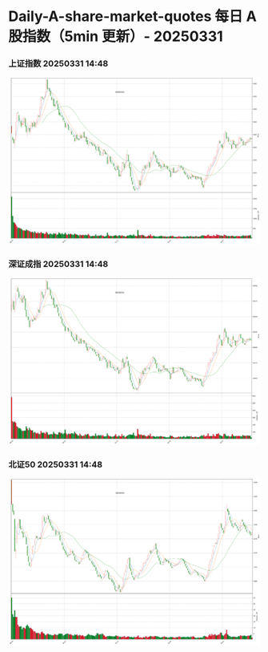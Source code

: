 
# Daily-A-share-market-quotes 每日 A 股指数（5min 更新）- 20250331

### 上证指数 20250331 14:48
![](./fig/2025/3/20250331-sh000001.png)

### 深证成指 20250331 14:48
![](./fig/2025/3/20250331-sz399001.png)

### 北证50 20250331 14:48
![](./fig/2025/3/20250331-bj899050.png)
